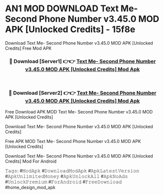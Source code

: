 # AN1 MOD DOWNLOAD Text Me- Second Phone Number v3.45.0 MOD APK [Unlocked Credits] - 15f8e
Download Text Me- Second Phone Number v3.45.0 MOD APK [Unlocked Credits] Free Mod APK

<div align="center">
<h3>🔴 Download [Server1] 👉👉 <a href="https://apk-comot.site?title=Text_Me-_Second_Phone_Number_v3.45.0_MOD_APK_[Unlocked_Credits]">Text Me- Second Phone Number v3.45.0 MOD APK [Unlocked Credits] Mod Apk</a></h3><br>

<h3>🔴 Download [Server2] 👉👉 <a href="https://apk-comot.site?title=Text_Me-_Second_Phone_Number_v3.45.0_MOD_APK_[Unlocked_Credits]">Text Me- Second Phone Number v3.45.0 MOD APK [Unlocked Credits] Mod Apk</a></h3>
</div>


Free Download APK MOD Text Me- Second Phone Number v3.45.0 MOD APK [Unlocked Credits]

Download Text Me- Second Phone Number v3.45.0 MOD APK [Unlocked Credits] 

Free APK MOD Text Me- Second Phone Number v3.45.0 MOD APK [Unlocked Credits] 

Download Text Me- Second Phone Number v3.45.0 MOD APK [Unlocked Credits] Mod For Android

𝚃𝚊𝚐𝚜: #𝙼𝚘𝚍𝙰𝚙𝚔 #𝙳𝚘𝚠𝚗𝚕𝚘𝚊𝚍𝙼𝚘𝚍𝙰𝚙𝚔 #𝙰𝚙𝚔𝙻𝚊𝚝𝚎𝚜𝚝𝚅𝚎𝚛𝚜𝚒𝚘𝚗 #𝙰𝚙𝚔𝚄𝚗𝚕𝚒𝚖𝚒𝚝𝚎𝚍𝙼𝚘𝚗𝚎𝚢 #𝙰𝚙𝚔𝚄𝚗𝚕𝚘𝚌𝚔𝙰𝚕𝚕 #𝙰𝚙𝚔𝙽𝚘𝙰𝚍𝚜 #𝚄𝚗𝚕𝚘𝚌𝚔𝙿𝚛𝚎𝚖𝚒𝚞𝚖 #𝙵𝚘𝚛𝙰𝚗𝚍𝚛𝚘𝚒𝚍 #𝙵𝚛𝚎𝚎𝙳𝚘𝚠𝚗𝚕𝚘𝚊𝚍 #home_design_mod_apk